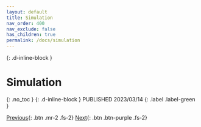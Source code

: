 ```yaml
---
layout: default
title: Simulation
nav_order: 400
nav_exclude: false
has_children: true
permalink: /docs/simulation
---
```


{: .d-inline-block }
# Simulation
{: .no_toc }
{: .d-inline-block }
PUBLISHED 2023/03/14
{: .label .label-green }

[Previous][PREV]{: .btn .mr-2 .fs-2}
[Next][NEXT]{: .btn .btn-purple .fs-2}

[PREV]: /lab_aemc/docs/app-intake
[NEXT]: /lab_aemc/docs/onboard
